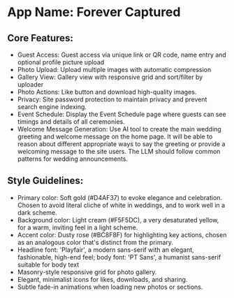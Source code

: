 # **App Name**: Forever Captured

## Core Features:

- Guest Access: Guest access via unique link or QR code, name entry and optional profile picture upload
- Photo Upload: Upload multiple images with automatic compression
- Gallery View: Gallery view with responsive grid and sort/filter by uploader
- Photo Actions: Like button and download high-quality images.
- Privacy: Site password protection to maintain privacy and prevent search engine indexing.
- Event Schedule: Display the Event Schedule page where guests can see timings and details of all ceremonies.
- Welcome Message Generation: Use AI tool to create the main wedding greeting and welcome message on the home page.  It will be able to reason about different appropriate ways to say the greeting or provide a welcoming message to the site users.   The LLM should follow common patterns for wedding announcements.

## Style Guidelines:

- Primary color: Soft gold (#D4AF37) to evoke elegance and celebration. Chosen to avoid literal cliche of white in weddings, and to work well in a dark scheme.
- Background color: Light cream (#F5F5DC), a very desaturated yellow, for a warm, inviting feel in a light scheme.
- Accent color: Dusty rose (#BC8F8F) for highlighting key actions, chosen as an analogous color that's distinct from the primary.
- Headline font: 'Playfair', a modern sans-serif with an elegant, fashionable, high-end feel; body font: 'PT Sans', a humanist sans-serif suitable for body text
- Masonry-style responsive grid for photo gallery.
- Elegant, minimalist icons for likes, downloads, and sharing.
- Subtle fade-in animations when loading new photos or sections.